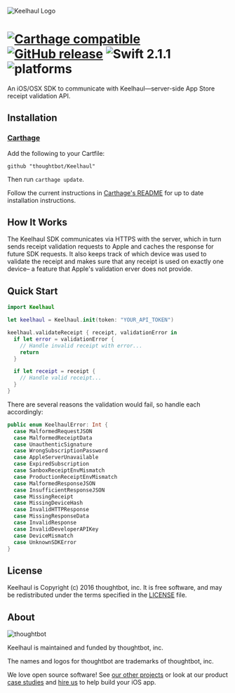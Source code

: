 ![Keelhaul Logo](https://raw.githubusercontent.com/thoughtbot/keelhaul-sdk/master/Header.png)

# [![Carthage compatible](https://img.shields.io/badge/Carthage-compatible-4BC51D.svg?style=flat)](https://github.com/Carthage/Carthage) [![GitHub release](https://img.shields.io/github/release/thoughtbot/keelhaul-sdk.svg)](https://github.com/thoughtbot/keelhaul-sdk/releases) ![Swift 2.1.1](https://img.shields.io/badge/Swift-2.1.1-orange.svg) ![platforms](https://img.shields.io/badge/platforms-iOS%20%7C%20OS%20X-lightgrey.svg)

An iOS/OSX SDK to communicate with Keelhaul—server-side App Store receipt validation API.

## Installation

### [Carthage]

[Carthage]: https://github.com/Carthage/Carthage

Add the following to your Cartfile:

~~~
github "thoughtbot/Keelhaul"
~~~

Then run `carthage update`.

Follow the current instructions in [Carthage's README][carthage-installation]
for up to date installation instructions.

[carthage-installation]: https://github.com/Carthage/Carthage#adding-frameworks-to-an-application

## How It Works

The Keelhaul SDK communicates via HTTPS with the server, which in turn sends receipt validation requests to Apple and caches the response for future SDK requests. It also keeps track of which device was used to validate the receipt and makes sure that any receipt is used on exactly one device– a feature that Apple's validation erver does not provide.

## Quick Start

~~~swift
import Keelhaul

let keelhaul = Keelhaul.init(token: "YOUR_API_TOKEN")

keelhaul.validateReceipt { receipt, validationError in
  if let error = validationError {
    // Handle invalid receipt with error...
    return
  }

  if let receipt = receipt {
    // Handle valid receipt...
  }
}
~~~

There are several reasons the validation would fail, so handle each accordingly:

~~~swift
public enum KeelhaulError: Int {
  case MalformedRequestJSON
  case MalformedReceiptData
  case UnauthenticSignature
  case WrongSubscriptionPassword
  case AppleServerUnavailable
  case ExpiredSubscription
  case SanboxReceiptEnvMismatch
  case ProductionReceiptEnvMismatch
  case MalformedResponseJSON
  case InsufficientResponseJSON
  case MissingReceipt
  case MissingDeviceHash
  case InvalidHTTPResponse
  case MissingResponseData
  case InvalidResponse
  case InvalidDeveloperAPIKey
  case DeviceMismatch
  case UnknownSDKError
}
~~~

## License

Keelhaul is Copyright (c) 2016 thoughtbot, inc. It is free software, and may be
redistributed under the terms specified in the [LICENSE] file.

[LICENSE]: /LICENSE

## About

![thoughtbot](https://thoughtbot.com/logo.png)

Keelhaul is maintained and funded by thoughtbot, inc.

The names and logos for thoughtbot are trademarks of thoughtbot, inc.

We love open source software! See [our other projects][community] or look at
our product [case studies] and [hire us][hire] to help build your iOS app.

[community]: https://thoughtbot.com/community?utm_source=github
[case studies]: https://thoughtbot.com/ios?utm_source=github
[hire]: https://thoughtbot.com/hire-us?utm_source=github
